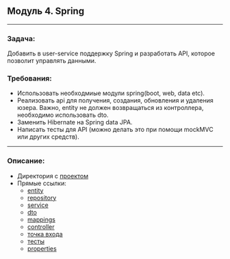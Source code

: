 ## Модуль 4. Spring

---

### Задача:
Добавить в user-service поддержку Spring и разработать API, которое позволит управлять данными.

### Требования:
* Использовать необходмиые модули spring(boot, web, data etc).
* Реализовать api для получения, создания, обновления и удаления юзера. Важно, entity не должен возвращаться из 
контроллера, необходимо использовать dto.
* Заменить Hibernate на Spring data JPA.
* Написать тесты для API (можно делать это при помощи mockMVC или других средств).

---
### Описание:
* Директория с [проектом](https://github.com/MikhailAkulov/springboot_user-service_data_jpa/tree/main/src/main/java/com/akulov/springboot/userservice_data_jpa)
* Прямые ссылки: 
  * [entity](https://github.com/MikhailAkulov/springboot_user-service_data_jpa/blob/main/src/main/java/com/akulov/springboot/userservice_data_jpa/entity/User.java)
  * [repository](https://github.com/MikhailAkulov/springboot_user-service_data_jpa/blob/main/src/main/java/com/akulov/springboot/userservice_data_jpa/repository/UserRepository.java)
  * [service](https://github.com/MikhailAkulov/springboot_user-service_data_jpa/blob/main/src/main/java/com/akulov/springboot/userservice_data_jpa/service/UserServiceImpl.java)
  * [dto](https://github.com/MikhailAkulov/springboot_user-service_data_jpa/blob/main/src/main/java/com/akulov/springboot/userservice_data_jpa/dto/UserDto.java)
  * [mappings](https://github.com/MikhailAkulov/springboot_user-service_data_jpa/blob/main/src/main/java/com/akulov/springboot/userservice_data_jpa/utils/MappingUtils.java)
  * [controller](https://github.com/MikhailAkulov/springboot_user-service_data_jpa/blob/main/src/main/java/com/akulov/springboot/userservice_data_jpa/controller/UserRESTController.java)
  * [точка входа](https://github.com/MikhailAkulov/springboot_user-service_data_jpa/blob/main/src/main/java/com/akulov/springboot/userservice_data_jpa/UserServiceDataJpaApplication.java)
  * [тесты](https://github.com/MikhailAkulov/springboot_user-service_data_jpa/blob/main/src/test/java/com/akulov/springboot/userservice_data_jpa/controller/UserRESTControllerTest.java)
  * [properties](https://github.com/MikhailAkulov/springboot_user-service_data_jpa/blob/main/src/main/resources/application.properties)